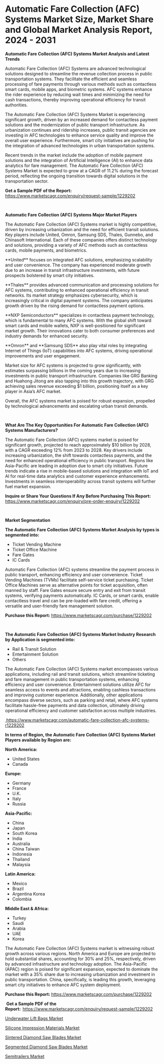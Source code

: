 <p><h1>Automatic Fare Collection (AFC) Systems Market Size, Market Share and Global Market Analysis Report, 2024 - 2031</h1></p><p><strong>Automatic Fare Collection (AFC) Systems Market Analysis and Latest Trends</strong></p>
<p><p>Automatic Fare Collection (AFC) Systems are advanced technological solutions designed to streamline the revenue collection process in public transportation systems. They facilitate the efficient and seamless processing of fare payments through various methods such as contactless smart cards, mobile apps, and biometric systems. AFC systems enhance the rider experience by reducing wait times and minimizing the need for cash transactions, thereby improving operational efficiency for transit authorities.</p><p>The Automatic Fare Collection (AFC) Systems Market is experiencing significant growth, driven by an increased demand for contactless payment solutions and the modernization of public transport infrastructure. As urbanization continues and ridership increases, public transit agencies are investing in AFC technologies to enhance service quality and improve the overall user experience. Furthermore, smart city initiatives are pushing for the integration of advanced technologies in urban transportation systems.</p><p>Recent trends in the market include the adoption of mobile payment solutions and the integration of Artificial Intelligence (AI) to enhance data analytics for fare management. The Automatic Fare Collection (AFC) Systems Market is expected to grow at a CAGR of 11.2% during the forecast period, reflecting the ongoing transition towards digital solutions in the transportation sector.</p></p>
<p><strong>Get a Sample PDF of the Report:&nbsp;</strong> <a href="https://www.marketscagr.com/enquiry/request-sample/1229202?utm_campaign=1126&utm_medium=2&utm_source=Github&utm_content=ia&utm_term=19112024&utm_id=automatic-fare-collection-afc-systems">https://www.marketscagr.com/enquiry/request-sample/1229202</a></p>
<p>&nbsp;</p>
<p><strong>Automatic Fare Collection (AFC) Systems Major Market Players</strong></p>
<p><p>The Automatic Fare Collection (AFC) Systems market is highly competitive, driven by increasing urbanization and the need for efficient transit solutions. Key players include United, Omron, Samsung SDS, Thales, Gunnebo, and Chinasoft International. Each of these companies offers distinct technology and solutions, providing a variety of AFC methods such as contactless cards, mobile payments, and biometrics.</p><p>**United** focuses on integrated AFC solutions, emphasizing scalability and user convenience. The company has experienced moderate growth due to an increase in transit infrastructure investments, with future prospects bolstered by smart city initiatives.</p><p>**Thales** provides advanced communication and processing solutions for AFC systems, contributing to enhanced operational efficiency in transit networks. Its market strategy emphasizes cybersecurity, which is increasingly critical in digital payment systems. The company anticipates growth driven by the rising demand for contactless payment options.</p><p>**NXP Semiconductors** specializes in contactless payment technology, which is fundamental to many AFC systems. With the global shift toward smart cards and mobile wallets, NXP is well-positioned for significant market growth. Their innovations cater to both consumer preferences and industry demands for enhanced security.</p><p>**Omron** and **Samsung SDS** also play vital roles by integrating Internet of Things (IoT) capabilities into AFC systems, driving operational improvements and user engagement.</p><p>Market size for AFC systems is projected to grow significantly, with estimates surpassing billions in the coming years due to increasing investments in public transport infrastructure. Companies like GRG Banking and Huahong Jitong are also tapping into this growth trajectory, with GRG achieving sales revenue exceeding $1 billion, positioning itself as a key player in Asia’s AFC market.</p><p>Overall, the AFC systems market is poised for robust expansion, propelled by technological advancements and escalating urban transit demands.</p></p>
<p>&nbsp;</p>
<p><strong>What Are The Key Opportunities For Automatic Fare Collection (AFC) Systems Manufacturers?</strong></p>
<p><p>The Automatic Fare Collection (AFC) systems market is poised for significant growth, projected to reach approximately $10 billion by 2028, with a CAGR exceeding 12% from 2023 to 2028. Key drivers include increasing urbanization, the shift towards contactless payments, and the need for enhanced operational efficiency in public transport. Regions like Asia-Pacific are leading in adoption due to smart city initiatives. Future trends indicate a rise in mobile-based solutions and integration with IoT and AI for real-time data analytics and customer experience enhancements. Investments in seamless interoperability across transit systems will further fuel market expansion.</p></p>
<p><strong>Inquire or Share Your Questions If Any Before Purchasing This Report:</strong> <a href="https://www.marketscagr.com/enquiry/pre-order-enquiry/1229202?utm_campaign=1126&utm_medium=2&utm_source=Github&utm_content=ia&utm_term=19112024&utm_id=automatic-fare-collection-afc-systems">https://www.marketscagr.com/enquiry/pre-order-enquiry/1229202</a></p>
<p>&nbsp;</p>
<p><strong>Market Segmentation</strong></p>
<p><strong>The Automatic Fare Collection (AFC) Systems Market Analysis by types is segmented into:</strong></p>
<p><ul><li>Ticket Vending Machine</li><li>Ticket Office Machine</li><li>Fare Gates</li><li>IC Cards</li></ul></p>
<p><p>Automatic Fare Collection (AFC) systems streamline the payment process in public transport, enhancing efficiency and user convenience. Ticket Vending Machines (TVMs) facilitate self-service ticket purchasing. Ticket Office Machines serve as alternative points for ticket acquisition, often manned by staff. Fare Gates ensure secure entry and exit from transit systems, verifying payments automatically. IC Cards, or smart cards, enable contactless travel and can be pre-loaded with fare credit, offering a versatile and user-friendly fare management solution.</p></p>
<p><strong>Purchase this Report:&nbsp;</strong><a href="https://www.marketscagr.com/purchase/1229202?utm_campaign=1126&utm_medium=2&utm_source=Github&utm_content=ia&utm_term=19112024&utm_id=automatic-fare-collection-afc-systems">https://www.marketscagr.com/purchase/1229202</a></p>
<p>&nbsp;</p>
<p><strong>The Automatic Fare Collection (AFC) Systems Market Industry Research by Application is segmented into:</strong></p>
<p><ul><li>Rail & Transit Solution</li><li>Entertainment Solution</li><li>Others</li></ul></p>
<p><p>The Automatic Fare Collection (AFC) Systems market encompasses various applications, including rail and transit solutions, which streamline ticketing and fare management in public transportation systems, enhancing efficiency and user convenience. Entertainment solutions utilize AFC for seamless access to events and attractions, enabling cashless transactions and improving customer experience. Additionally, other applications encompass diverse sectors, such as parking and retail, where AFC systems facilitate hassle-free payments and data collection, ultimately driving operational efficiency and customer satisfaction across multiple industries.</p></p>
<p><a href="https://www.marketscagr.com/automatic-fare-collection-afc-systems-r1229202?utm_campaign=1126&utm_medium=2&utm_source=Github&utm_content=ia&utm_term=19112024&utm_id=automatic-fare-collection-afc-systems">&nbsp;https://www.marketscagr.com/automatic-fare-collection-afc-systems-r1229202</a></p>
<p><strong>In terms of Region, the Automatic Fare Collection (AFC) Systems Market Players available by Region are:</strong></p>
<p>
    <p> <strong> North America: </strong>
        <ul>
            <li>United States</li>
            <li>Canada</li>
        </ul>
        </p> 
    <p> <strong> Europe: </strong>
        <ul>
            <li>Germany</li>
            <li>France</li>
            <li>U.K.</li>
            <li>Italy</li>
            <li>Russia</li>
        </ul>
        </p> 
    <p> <strong> Asia-Pacific: </strong>
        <ul>
            <li>China</li>
            <li>Japan</li>
            <li>South Korea</li>
            <li>India</li>
            <li>Australia</li>
            <li>China Taiwan</li>
            <li>Indonesia</li>
            <li>Thailand</li>
            <li>Malaysia</li>
        </ul>
        </p> 
    <p> <strong> Latin America: </strong>
        <ul>
            <li>Mexico</li>
            <li>Brazil</li>
            <li>Argentina Korea</li>
            <li>Colombia</li>
        </ul>
        </p> 
    <p> <strong> Middle East & Africa: </strong>
        <ul>
            <li>Turkey</li>
            <li>Saudi</li>
            <li>Arabia</li>
            <li>UAE</li>
            <li>Korea</li>
        </ul>
    </p>
    </p>
<p><p>The Automatic Fare Collection (AFC) Systems market is witnessing robust growth across various regions. North America and Europe are projected to hold substantial shares, accounting for 30% and 25%, respectively, driven by advanced infrastructure and technology adoption. The Asia-Pacific (APAC) region is poised for significant expansion, expected to dominate the market with a 35% share due to increasing urbanization and investment in public transportation. China, specifically, is leading this growth, leveraging smart city initiatives to enhance AFC system deployment.</p></p>
<p><strong>Purchase this Report: </strong><a href="https://www.marketscagr.com/purchase/1229202?utm_campaign=1126&utm_medium=2&utm_source=Github&utm_content=ia&utm_term=19112024&utm_id=automatic-fare-collection-afc-systems">https://www.marketscagr.com/purchase/1229202</a></p>
<p>&nbsp;<strong>Get a Sample PDF of the Report:&nbsp;&nbsp;</strong><a href="https://www.marketscagr.com/enquiry/request-sample/1229202?utm_campaign=1126&utm_medium=2&utm_source=Github&utm_content=ia&utm_term=19112024&utm_id=automatic-fare-collection-afc-systems">https://www.marketscagr.com/enquiry/request-sample/1229202</a></p>
<p><strong></strong></p>
<p><p><a href="https://www.linkedin.com/pulse/underwater-lift-bags-market-global-regional-analysis-focus-0hxwe?utm_campaign=1126&utm_medium=2&utm_source=Github&utm_content=ia&utm_term=19112024&utm_id=automatic-fare-collection-afc-systems">Underwater Lift Bags Market</a></p><p><a href="https://issuu.com/reportprime-2/docs/silicone-impression-materials-marke_94286b65ded7a6?utm_campaign=1126&utm_medium=2&utm_source=Github&utm_content=ia&utm_term=19112024&utm_id=automatic-fare-collection-afc-systems">Silicone Impression Materials Market</a></p><p><a href="https://www.linkedin.com/pulse/global-sintered-diamond-saw-blades-market-pulse-trends-growth-e7e0e?utm_campaign=1126&utm_medium=2&utm_source=Github&utm_content=ia&utm_term=19112024&utm_id=automatic-fare-collection-afc-systems">Sintered Diamond Saw Blades Market</a></p><p><a href="https://www.linkedin.com/pulse/influencing-factors-segmented-diamond-saw-blades-market-insights-p1tae?utm_campaign=1126&utm_medium=2&utm_source=Github&utm_content=ia&utm_term=19112024&utm_id=automatic-fare-collection-afc-systems">Segmented Diamond Saw Blades Market</a></p><p><a href="https://issuu.com/reportprime-2/docs/semitrailers-market-size-2030.pptx_5b7d39203c15fb?utm_campaign=1126&utm_medium=2&utm_source=Github&utm_content=ia&utm_term=19112024&utm_id=automatic-fare-collection-afc-systems">Semitrailers Market</a></p></p>